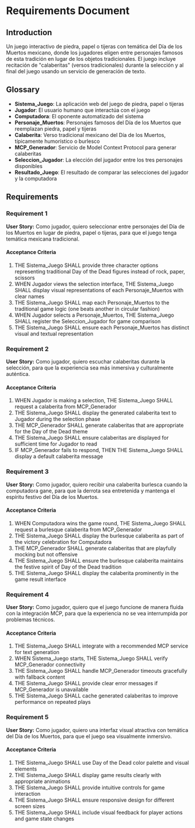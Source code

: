 # Requirements Document

## Introduction

Un juego interactivo de piedra, papel o tijeras con temática del Día de los Muertos mexicano, donde los jugadores eligen entre personajes famosos de esta tradición en lugar de los objetos tradicionales. El juego incluye recitación de "calaberitas" (versos tradicionales) durante la selección y al final del juego usando un servicio de generación de texto.

## Glossary

- **Sistema_Juego**: La aplicación web del juego de piedra, papel o tijeras
- **Jugador**: El usuario humano que interactúa con el juego
- **Computadora**: El oponente automatizado del sistema
- **Personaje_Muertos**: Personajes famosos del Día de los Muertos que reemplazan piedra, papel y tijeras
- **Calaberita**: Verso tradicional mexicano del Día de los Muertos, típicamente humorístico o burlesco
- **MCP_Generador**: Servicio de Model Context Protocol para generar calaberitas
- **Seleccion_Jugador**: La elección del jugador entre los tres personajes disponibles
- **Resultado_Juego**: El resultado de comparar las selecciones del jugador y la computadora

## Requirements

### Requirement 1

**User Story:** Como jugador, quiero seleccionar entre personajes del Día de los Muertos en lugar de piedra, papel o tijeras, para que el juego tenga temática mexicana tradicional.

#### Acceptance Criteria

1. THE Sistema_Juego SHALL provide three character options representing traditional Day of the Dead figures instead of rock, paper, scissors
2. WHEN Jugador views the selection interface, THE Sistema_Juego SHALL display visual representations of each Personaje_Muertos with clear names
3. THE Sistema_Juego SHALL map each Personaje_Muertos to the traditional game logic (one beats another in circular fashion)
4. WHEN Jugador selects a Personaje_Muertos, THE Sistema_Juego SHALL register the Seleccion_Jugador for game comparison
5. THE Sistema_Juego SHALL ensure each Personaje_Muertos has distinct visual and textual representation

### Requirement 2

**User Story:** Como jugador, quiero escuchar calaberitas durante la selección, para que la experiencia sea más inmersiva y culturalmente auténtica.

#### Acceptance Criteria

1. WHEN Jugador is making a selection, THE Sistema_Juego SHALL request a calaberita from MCP_Generador
2. THE Sistema_Juego SHALL display the generated calaberita text to Jugador during the selection phase
3. THE MCP_Generador SHALL generate calaberitas that are appropriate for the Day of the Dead theme
4. THE Sistema_Juego SHALL ensure calaberitas are displayed for sufficient time for Jugador to read
5. IF MCP_Generador fails to respond, THEN THE Sistema_Juego SHALL display a default calaberita message

### Requirement 3

**User Story:** Como jugador, quiero recibir una calaberita burlesca cuando la computadora gane, para que la derrota sea entretenida y mantenga el espíritu festivo del Día de los Muertos.

#### Acceptance Criteria

1. WHEN Computadora wins the game round, THE Sistema_Juego SHALL request a burlesque calaberita from MCP_Generador
2. THE Sistema_Juego SHALL display the burlesque calaberita as part of the victory celebration for Computadora
3. THE MCP_Generador SHALL generate calaberitas that are playfully mocking but not offensive
4. THE Sistema_Juego SHALL ensure the burlesque calaberita maintains the festive spirit of Day of the Dead tradition
5. THE Sistema_Juego SHALL display the calaberita prominently in the game result interface

### Requirement 4

**User Story:** Como jugador, quiero que el juego funcione de manera fluida con la integración MCP, para que la experiencia no se vea interrumpida por problemas técnicos.

#### Acceptance Criteria

1. THE Sistema_Juego SHALL integrate with a recommended MCP service for text generation
2. WHEN Sistema_Juego starts, THE Sistema_Juego SHALL verify MCP_Generador connectivity
3. THE Sistema_Juego SHALL handle MCP_Generador timeouts gracefully with fallback content
4. THE Sistema_Juego SHALL provide clear error messages if MCP_Generador is unavailable
5. THE Sistema_Juego SHALL cache generated calaberitas to improve performance on repeated plays

### Requirement 5

**User Story:** Como jugador, quiero una interfaz visual atractiva con temática del Día de los Muertos, para que el juego sea visualmente inmersivo.

#### Acceptance Criteria

1. THE Sistema_Juego SHALL use Day of the Dead color palette and visual elements
2. THE Sistema_Juego SHALL display game results clearly with appropriate animations
3. THE Sistema_Juego SHALL provide intuitive controls for game interaction
4. THE Sistema_Juego SHALL ensure responsive design for different screen sizes
5. THE Sistema_Juego SHALL include visual feedback for player actions and game state changes